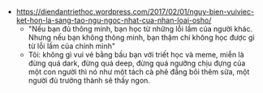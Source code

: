 - https://diendantriethoc.wordpress.com/2017/02/01/nguy-bien-vuiviec-ket-hon-la-sang-tao-ngu-ngoc-nhat-cua-nhan-loai-osho/
	- "Nếu bạn đủ thông minh, bạn học từ những lỗi lầm của người khác. Nhưng nếu bạn không thông minh, bạn thậm chí không học được gì từ lỗi lầm của chính mình"
	- Tôi: không gì vui vẻ bằng bầu bạn với triết học và meme, miễn là đừng quá dark, đừng quá deep, đừng quá ngưỡng chịu đựng của một con người thì nó như một tách cà phê đắng bôi thêm sữa, một người đủ trưởng thành sẽ thấy ngon.